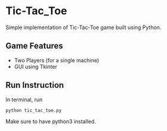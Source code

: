 # Tic-Tac_Toe
Simple implementation of Tic-Tac-Toe game built using Python.

## Game Features
- Two Players (for a single machine)
- GUI using Tkinter

## Run Instruction
In terminal, run
```bash
python tic_tac_toe.py
```
Make sure to have python3 installed.

